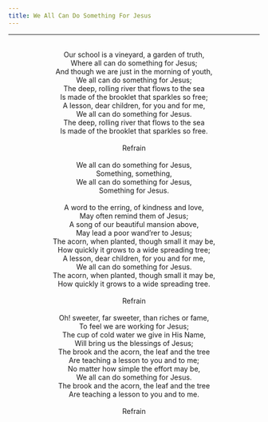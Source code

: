 ```yaml
---
title: We All Can Do Something For Jesus
---
```


---
<center>
<br/>
Our school is a vineyard, a garden of truth,<br/>
Where all can do something for Jesus;<br/>
And though we are just in the morning of youth,<br/>
We all can do something for Jesus;<br/>
The deep, rolling river that flows to the sea<br/>
Is made of the brooklet that sparkles so free;<br/>
A lesson, dear children, for you and for me,<br/>
We all can do something for Jesus.<br/>
The deep, rolling river that flows to the sea<br/>
Is made of the brooklet that sparkles so free.<br/>
<br/>
Refrain<br/>
<br/>
We all can do something for Jesus,<br/>
Something, something,<br/>
We all can do something for Jesus,<br/>
Something for Jesus.<br/>
<br/>
A word to the erring, of kindness and love,<br/>
May often remind them of Jesus;<br/>
A song of our beautiful mansion above,<br/>
May lead a poor wand’rer to Jesus;<br/>
The acorn, when planted, though small it may be,<br/>
How quickly it grows to a wide spreading tree;<br/>
A lesson, dear children, for you and for me,<br/>
We all can do something for Jesus.<br/>
The acorn, when planted, though small it may be,<br/>
How quickly it grows to a wide spreading tree.<br/>
<br/>
Refrain<br/>
<br/>
Oh! sweeter, far sweeter, than riches or fame,<br/>
To feel we are working for Jesus;<br/>
The cup of cold water we give in His Name,<br/>
Will bring us the blessings of Jesus;<br/>
The brook and the acorn, the leaf and the tree<br/>
Are teaching a lesson to you and to me;<br/>
No matter how simple the effort may be,<br/>
We all can do something for Jesus.<br/>
The brook and the acorn, the leaf and the tree<br/>
Are teaching a lesson to you and to me.<br/>
<br/>
Refrain<br/>

</center>